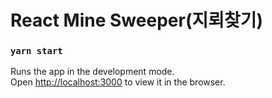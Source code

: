 # React Mine Sweeper(지뢰찾기)

### `yarn start`

Runs the app in the development mode.<br />
Open [http://localhost:3000](http://localhost:3000) to view it in the browser.

